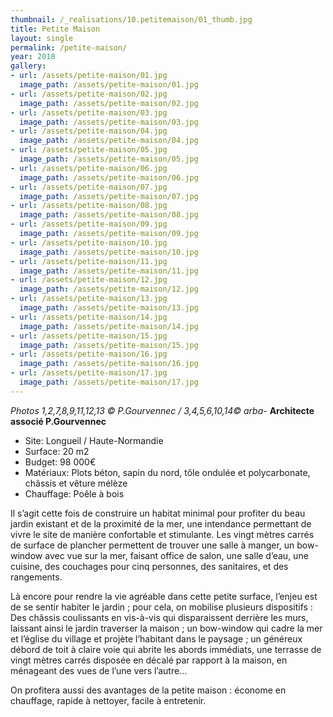```yaml
---
thumbnail: /_realisations/10.petitemaison/01_thumb.jpg
title: Petite Maison
layout: single
permalink: /petite-maison/
year: 2018
gallery:
- url: /assets/petite-maison/01.jpg
  image_path: /assets/petite-maison/01.jpg
- url: /assets/petite-maison/02.jpg
  image_path: /assets/petite-maison/02.jpg
- url: /assets/petite-maison/03.jpg
  image_path: /assets/petite-maison/03.jpg
- url: /assets/petite-maison/04.jpg
  image_path: /assets/petite-maison/04.jpg
- url: /assets/petite-maison/05.jpg
  image_path: /assets/petite-maison/05.jpg
- url: /assets/petite-maison/06.jpg
  image_path: /assets/petite-maison/06.jpg
- url: /assets/petite-maison/07.jpg
  image_path: /assets/petite-maison/07.jpg
- url: /assets/petite-maison/08.jpg
  image_path: /assets/petite-maison/08.jpg
- url: /assets/petite-maison/09.jpg
  image_path: /assets/petite-maison/09.jpg
- url: /assets/petite-maison/10.jpg
  image_path: /assets/petite-maison/10.jpg
- url: /assets/petite-maison/11.jpg
  image_path: /assets/petite-maison/11.jpg
- url: /assets/petite-maison/12.jpg
  image_path: /assets/petite-maison/12.jpg
- url: /assets/petite-maison/13.jpg
  image_path: /assets/petite-maison/13.jpg
- url: /assets/petite-maison/14.jpg
  image_path: /assets/petite-maison/14.jpg
- url: /assets/petite-maison/15.jpg
  image_path: /assets/petite-maison/15.jpg
- url: /assets/petite-maison/16.jpg
  image_path: /assets/petite-maison/16.jpg
- url: /assets/petite-maison/17.jpg
  image_path: /assets/petite-maison/17.jpg
---
```


<i> Photos 1,2,7,8,9,11,12,13 © P.Gourvennec / 3,4,5,6,10,14© arba- </i>
<b>Architecte associé P.Gourvennec</b>

  * Site: Longueil / Haute-Normandie
  * Surface: 20 m2
  * Budget: 98 000€
  * Matériaux: Plots béton, sapin du nord, tôle ondulée et polycarbonate, châssis et vêture mélèze
  * Chauffage: Poêle à bois

Il s’agit cette fois de construire un habitat minimal pour profiter du beau jardin existant et de la proximité de la mer, une intendance permettant de vivre le site de manière confortable et stimulante. Les vingt mètres carrés de surface de plancher permettent de trouver une salle à manger, un bow-window avec vue sur la mer, faisant office de salon, une salle d’eau, une cuisine, des couchages pour cinq personnes, des sanitaires, et des rangements.

Là encore pour rendre la vie agréable dans cette petite surface, l’enjeu est de se sentir habiter le jardin ; pour cela, on mobilise plusieurs dispositifs : Des châssis coulissants en vis-à-vis qui disparaissent derrière les murs, laissant ainsi le jardin traverser la maison ; un bow-window qui cadre la mer et l’église du village et projète l’habitant dans le paysage ; un généreux débord de toit à claire voie qui abrite les abords immédiats, une terrasse de vingt mètres carrés disposée en décalé par rapport à la maison, en ménageant des vues de l’une vers l’autre...

On profitera aussi des avantages de la petite maison : économe en chauffage, rapide à nettoyer, facile à entretenir.